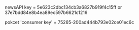 newsAPI key = 5e623c2dbc134cb3a6827b919f4c15ff or
37e7bdd84e8b4ea89ec597b6621c1216

pokcet 'consumer key' = 75265-200ad444b793e02ce01ec6c
